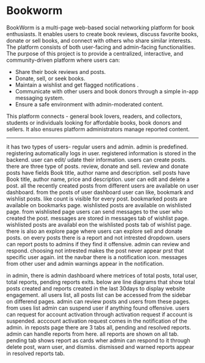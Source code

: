 # Bookworm
BookWorm is a multi-page web-based social networking platform for book enthusiasts. It enables users to create book reviews, discuss favorite books, donate or sell books, and connect with others who share similar interests. The platform consists of both user-facing and admin-facing functionalities. The purpose of this project is to provide a centralized, interactive, and community-driven platform where users can:
- Share their book reviews and posts.
- Donate, sell, or seek books.
- Maintain a wishlist and get flagged notifications .
- Communicate with other users and book donors through a simple in-app messaging system.
- Ensure a safe environment with admin-moderated content.

This platform connects - general book lovers, readers, and collectors, students or individuals looking for affordable books, book donors and sellers. It also ensures platform administrators manage reported content.

-----------

it has two types of users- regular users and admin. admin is predefined.
registering automatically logs in user. registered information is stored in the backend. user can edit/ udate their information. users can create posts. there are three type of posts. review, donate and sell. review and donate posts have fields Book title, author name and description. sell  posts have Book title, author name, price and description. user can edit and delete a post. all the recently created posts from different users are available on user dashboard. from the posts of user dashboard user can like, bookmark and wishlist posts. like count is visible for every post. bookmarked posts are available on bookmarks page. wishlisted posts are available on wishlisted page. from wishlisted page users can send messages to the user who created the post. messages are stored in messages tab of wishlist page. wishlisted posts are availabl eon the wishlisted posts tab of wishlist page. there is also an explore page where users can explore sell and donate posts. on every posts there is a report and not intrested dropdown. users can report posts to admins if they find it offensive. admin can review and respond. choosing not intrested makes the post never appear prst that specific user again. int the navbar there is a notification icon. messages from other user and admin warnings appear in the notification. 

in admin, there is admin dashboard where metrices of total posts, total user, total reports, pending reports exits. below are line diagrams that show total posts created and reports created in the last 30days to display website engagement. all users list, all posts list can be accessed from the sidebar on differend pages. admin can review posts and users from these pages. from uses list admin can suspend user if anything found offensive. users can request for account activation through activation request if account is suspended. acccount activation request comes in the notification of the admin. in reposts page there are 3 tabs all, pending and resolved reports. admin can handle reports from here. all reports are shown on all tab. pending tab shows report as cards wher admin can respond to it through delete post, warn user, and dismiss. dismissed and warned reports appear in resolved reports tab.